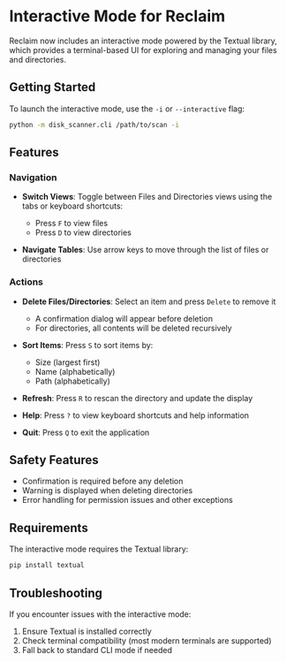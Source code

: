 # Interactive Mode for Reclaim

Reclaim now includes an interactive mode powered by the Textual library, which provides a terminal-based UI for exploring and managing your files and directories.

## Getting Started

To launch the interactive mode, use the `-i` or `--interactive` flag:

```bash
python -m disk_scanner.cli /path/to/scan -i
```

## Features

### Navigation

- **Switch Views**: Toggle between Files and Directories views using the tabs or keyboard shortcuts:
  - Press `F` to view files
  - Press `D` to view directories

- **Navigate Tables**: Use arrow keys to move through the list of files or directories

### Actions

- **Delete Files/Directories**: Select an item and press `Delete` to remove it
  - A confirmation dialog will appear before deletion
  - For directories, all contents will be deleted recursively

- **Sort Items**: Press `S` to sort items by:
  - Size (largest first)
  - Name (alphabetically)
  - Path (alphabetically)

- **Refresh**: Press `R` to rescan the directory and update the display

- **Help**: Press `?` to view keyboard shortcuts and help information

- **Quit**: Press `Q` to exit the application

## Safety Features

- Confirmation is required before any deletion
- Warning is displayed when deleting directories
- Error handling for permission issues and other exceptions

## Requirements

The interactive mode requires the Textual library:

```bash
pip install textual
```

## Troubleshooting

If you encounter issues with the interactive mode:

1. Ensure Textual is installed correctly
2. Check terminal compatibility (most modern terminals are supported)
3. Fall back to standard CLI mode if needed

